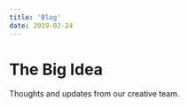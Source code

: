 ```yaml
---
title: 'Blog'
date: 2019-02-24
---
```


# The Big Idea

Thoughts and updates from our creative team.
